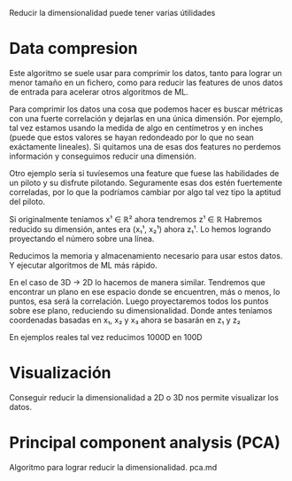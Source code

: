 Reducir la dimensionalidad puede tener varias útilidades


# Data compresion
Este algoritmo se suele usar para comprimir los datos, tanto para lograr un menor tamaño en un fichero, como para reducir las features de unos datos de entrada para acelerar otros algoritmos de ML.

Para comprimir los datos una cosa que podemos hacer es buscar métricas con una fuerte correlación y dejarlas en una única dimensión.
Por ejemplo, tal vez estamos usando la medida de algo en centímetros y en inches (puede que estos valores se hayan redondeado por lo que no sean exáctamente lineales).
Si quitamos una de esas dos features no perdemos información y conseguimos reducir una dimensión.

Otro ejemplo sería si tuvíesemos una feature que fuese las habilidades de un piloto y su disfrute pilotando. Seguramente esas dos estén fuertemente correladas, por lo que la podríamos cambiar por algo tal vez tipo la aptitud del piloto.

Si originalmente teníamos x¹ ∈ ℝ² ahora tendremos z¹ ∈ ℝ
Habremos reducido su dimensión, antes era (x₁¹, x₂¹) ahora z₁¹.
Lo hemos logrando proyectando el número sobre una línea.

Reducimos la memoria y almacenamiento necesario para usar estos datos.
Y ejecutar algoritmos de ML más rápido.

En el caso de 3D -> 2D lo hacemos de manera similar.
Tendremos que encontrar un plano en ese espacio donde se encuentren, más o menos, lo puntos, esa será la correlación.
Luego proyectaremos todos los puntos sobre ese plano, reduciendo su dimensionalidad.
Donde antes teníamos coordenadas basadas en x₁, x₂ y x₃ ahora se basarán en z₁ y z₂

En ejemplos reales tal vez reducimos 1000D en 100D




# Visualización
Conseguir reducir la dimensionalidad a 2D o 3D nos permite visualizar los datos.




# Principal component analysis (PCA)
Algoritmo para lograr reducir la dimensionalidad.
pca.md
